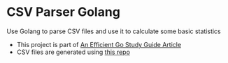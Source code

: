 # CSV Parser Golang

Use Golang to parse CSV files and use it to calculate some basic statistics

- This project is part of [An Efficient Go Study Guide
  Article](https://learncodethehardway.com/blog/36-an-efficient-go-study-guide/)
- CSV files are generated using [this
  repo](https://github.com/datablist/sample-csv-files)
